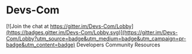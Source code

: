 # Devs-Com

[![Join the chat at https://gitter.im/Devs-Com/Lobby](https://badges.gitter.im/Devs-Com/Lobby.svg)](https://gitter.im/Devs-Com/Lobby?utm_source=badge&utm_medium=badge&utm_campaign=pr-badge&utm_content=badge)
Developers Community Resources
